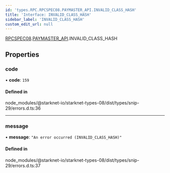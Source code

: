 ```yaml
---
id: 'types.RPC.RPCSPEC08.PAYMASTER_API.INVALID_CLASS_HASH'
title: 'Interface: INVALID_CLASS_HASH'
sidebar_label: 'INVALID_CLASS_HASH'
custom_edit_url: null
---
```


[RPCSPEC08](../namespaces/types.RPC.RPCSPEC08.md).[PAYMASTER_API](../namespaces/types.RPC.RPCSPEC08.PAYMASTER_API.md).INVALID_CLASS_HASH

## Properties

### code

• **code**: `159`

#### Defined in

node_modules/@starknet-io/starknet-types-08/dist/types/snip-29/errors.d.ts:36

---

### message

• **message**: `"An error occurred (INVALID_CLASS_HASH)"`

#### Defined in

node_modules/@starknet-io/starknet-types-08/dist/types/snip-29/errors.d.ts:37
